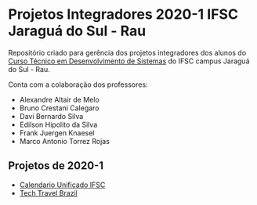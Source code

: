 # Projetos Integradores 2020-1 IFSC Jaraguá do Sul - Rau

Repositório criado para gerência dos projetos integradores dos alunos do [Curso Técnico em Desenvolvimento de Sistemas](https://www.ifsc.edu.br/curso-aberto/-/asset_publisher/nvqSsFwoxoh1/content/id/655212?p_r_p_564233524_categoryId=655186) do IFSC campus Jaraguá do Sul - Rau.

Conta com a colaboração dos professores:

- Alexandre Altair de Melo
- Bruno Crestani Calegaro
- Davi Bernardo Silva
- Edilson Hipolito da Silva
- Frank Juergen Knaesel
- Marco Antonio Torrez Rojas

## Projetos de 2020-1
- [Calendario Unificado IFSC](https://github.com/ifsc-rau/2019-1/tree/master/Calendario%20Unificado%20IFSC)
- [Tech Travel Brazil](https://github.com/ifsc-rau/2019-1/tree/master/Tech%20Travel%20Brazil)